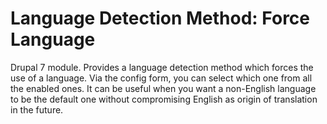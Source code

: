 Language Detection Method: Force Language
===============================

Drupal 7 module. Provides a language detection method which forces the use of a language. Via the config form, you can select which one from all the enabled ones. It can be useful when you want a non-English language to be the default one without compromising English as origin of translation in the future.
